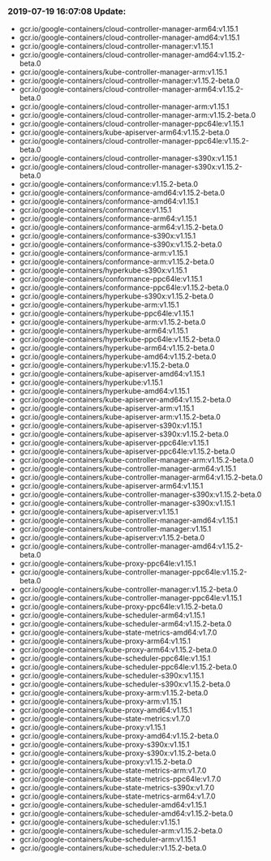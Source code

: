 ### 2019-07-19 16:07:08 Update:

- gcr.io/google-containers/cloud-controller-manager-arm64:v1.15.1
- gcr.io/google-containers/cloud-controller-manager-amd64:v1.15.1
- gcr.io/google-containers/cloud-controller-manager:v1.15.1
- gcr.io/google-containers/cloud-controller-manager-amd64:v1.15.2-beta.0
- gcr.io/google-containers/kube-controller-manager-arm:v1.15.1
- gcr.io/google-containers/cloud-controller-manager:v1.15.2-beta.0
- gcr.io/google-containers/cloud-controller-manager-arm64:v1.15.2-beta.0
- gcr.io/google-containers/cloud-controller-manager-arm:v1.15.1
- gcr.io/google-containers/cloud-controller-manager-arm:v1.15.2-beta.0
- gcr.io/google-containers/cloud-controller-manager-ppc64le:v1.15.1
- gcr.io/google-containers/kube-apiserver-arm64:v1.15.2-beta.0
- gcr.io/google-containers/cloud-controller-manager-ppc64le:v1.15.2-beta.0
- gcr.io/google-containers/cloud-controller-manager-s390x:v1.15.1
- gcr.io/google-containers/cloud-controller-manager-s390x:v1.15.2-beta.0
- gcr.io/google-containers/conformance:v1.15.2-beta.0
- gcr.io/google-containers/conformance-amd64:v1.15.2-beta.0
- gcr.io/google-containers/conformance-amd64:v1.15.1
- gcr.io/google-containers/conformance:v1.15.1
- gcr.io/google-containers/conformance-arm64:v1.15.1
- gcr.io/google-containers/conformance-arm64:v1.15.2-beta.0
- gcr.io/google-containers/conformance-s390x:v1.15.1
- gcr.io/google-containers/conformance-s390x:v1.15.2-beta.0
- gcr.io/google-containers/conformance-arm:v1.15.1
- gcr.io/google-containers/conformance-arm:v1.15.2-beta.0
- gcr.io/google-containers/hyperkube-s390x:v1.15.1
- gcr.io/google-containers/conformance-ppc64le:v1.15.1
- gcr.io/google-containers/conformance-ppc64le:v1.15.2-beta.0
- gcr.io/google-containers/hyperkube-s390x:v1.15.2-beta.0
- gcr.io/google-containers/hyperkube-arm:v1.15.1
- gcr.io/google-containers/hyperkube-ppc64le:v1.15.1
- gcr.io/google-containers/hyperkube-arm:v1.15.2-beta.0
- gcr.io/google-containers/hyperkube-arm64:v1.15.1
- gcr.io/google-containers/hyperkube-ppc64le:v1.15.2-beta.0
- gcr.io/google-containers/hyperkube-arm64:v1.15.2-beta.0
- gcr.io/google-containers/hyperkube-amd64:v1.15.2-beta.0
- gcr.io/google-containers/hyperkube:v1.15.2-beta.0
- gcr.io/google-containers/kube-apiserver-amd64:v1.15.1
- gcr.io/google-containers/hyperkube:v1.15.1
- gcr.io/google-containers/hyperkube-amd64:v1.15.1
- gcr.io/google-containers/kube-apiserver-amd64:v1.15.2-beta.0
- gcr.io/google-containers/kube-apiserver-arm:v1.15.1
- gcr.io/google-containers/kube-apiserver-arm:v1.15.2-beta.0
- gcr.io/google-containers/kube-apiserver-s390x:v1.15.1
- gcr.io/google-containers/kube-apiserver-s390x:v1.15.2-beta.0
- gcr.io/google-containers/kube-apiserver-ppc64le:v1.15.1
- gcr.io/google-containers/kube-apiserver-ppc64le:v1.15.2-beta.0
- gcr.io/google-containers/kube-controller-manager-arm:v1.15.2-beta.0
- gcr.io/google-containers/kube-controller-manager-arm64:v1.15.1
- gcr.io/google-containers/kube-controller-manager-arm64:v1.15.2-beta.0
- gcr.io/google-containers/kube-apiserver-arm64:v1.15.1
- gcr.io/google-containers/kube-controller-manager-s390x:v1.15.2-beta.0
- gcr.io/google-containers/kube-controller-manager-s390x:v1.15.1
- gcr.io/google-containers/kube-apiserver:v1.15.1
- gcr.io/google-containers/kube-controller-manager-amd64:v1.15.1
- gcr.io/google-containers/kube-controller-manager:v1.15.1
- gcr.io/google-containers/kube-apiserver:v1.15.2-beta.0
- gcr.io/google-containers/kube-controller-manager-amd64:v1.15.2-beta.0
- gcr.io/google-containers/kube-proxy-ppc64le:v1.15.1
- gcr.io/google-containers/kube-controller-manager-ppc64le:v1.15.2-beta.0
- gcr.io/google-containers/kube-controller-manager:v1.15.2-beta.0
- gcr.io/google-containers/kube-controller-manager-ppc64le:v1.15.1
- gcr.io/google-containers/kube-proxy-ppc64le:v1.15.2-beta.0
- gcr.io/google-containers/kube-scheduler-arm64:v1.15.1
- gcr.io/google-containers/kube-scheduler-arm64:v1.15.2-beta.0
- gcr.io/google-containers/kube-state-metrics-amd64:v1.7.0
- gcr.io/google-containers/kube-proxy-arm64:v1.15.1
- gcr.io/google-containers/kube-proxy-arm64:v1.15.2-beta.0
- gcr.io/google-containers/kube-scheduler-ppc64le:v1.15.1
- gcr.io/google-containers/kube-scheduler-ppc64le:v1.15.2-beta.0
- gcr.io/google-containers/kube-scheduler-s390x:v1.15.1
- gcr.io/google-containers/kube-scheduler-s390x:v1.15.2-beta.0
- gcr.io/google-containers/kube-proxy-arm:v1.15.2-beta.0
- gcr.io/google-containers/kube-proxy-arm:v1.15.1
- gcr.io/google-containers/kube-proxy-amd64:v1.15.1
- gcr.io/google-containers/kube-state-metrics:v1.7.0
- gcr.io/google-containers/kube-proxy:v1.15.1
- gcr.io/google-containers/kube-proxy-amd64:v1.15.2-beta.0
- gcr.io/google-containers/kube-proxy-s390x:v1.15.1
- gcr.io/google-containers/kube-proxy-s390x:v1.15.2-beta.0
- gcr.io/google-containers/kube-proxy:v1.15.2-beta.0
- gcr.io/google-containers/kube-state-metrics-arm:v1.7.0
- gcr.io/google-containers/kube-state-metrics-ppc64le:v1.7.0
- gcr.io/google-containers/kube-state-metrics-s390x:v1.7.0
- gcr.io/google-containers/kube-state-metrics-arm64:v1.7.0
- gcr.io/google-containers/kube-scheduler-amd64:v1.15.1
- gcr.io/google-containers/kube-scheduler-amd64:v1.15.2-beta.0
- gcr.io/google-containers/kube-scheduler:v1.15.1
- gcr.io/google-containers/kube-scheduler-arm:v1.15.2-beta.0
- gcr.io/google-containers/kube-scheduler-arm:v1.15.1
- gcr.io/google-containers/kube-scheduler:v1.15.2-beta.0
